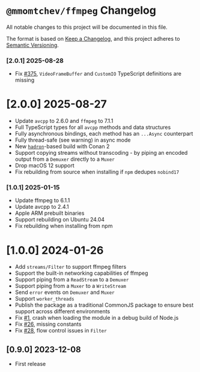 # `@mmomtchev/ffmpeg` Changelog

All notable changes to this project will be documented in this file.

The format is based on [Keep a Changelog](https://keepachangelog.com/en/1.0.0/),
and this project adheres to [Semantic Versioning](https://semver.org/spec/v2.0.0.html).

### [2.0.1] 2025-08-28
 - Fix [#375](https://github.com/mmomtchev/ffmpeg/issues/375), `VideoFrameBuffer` and `CustomIO` TypeScript definitions are missing

# [2.0.0] 2025-08-27
 - Update `avcpp` to 2.6.0 and `ffmpeg` to 7.1.1
 - Full TypeScript types for all `avcpp` methods and data structures
 - Fully asynchronous bindings, each method has an `...Async` counterpart
 - Fully thread-safe (see warning) in async mode
 - New [`hadron`](https://github.com/mmomtchev/hadron)-based build with Conan 2
 - Support copying streams without transcoding - by piping an encoded output from a `Demuxer` directly to a `Muxer`
 - Drop macOS 12 support
 - Fix rebuilding from source when installing if `npm` dedupes `nobind17`

### [1.0.1] 2025-01-15
 - Update ffmpeg to 6.1.1
 - Update avcpp to 2.4.1
 - Apple ARM prebuilt binaries
 - Support rebuilding on Ubuntu 24.04
 - Fix rebuilding when installing from npm

# [1.0.0] 2024-01-26
 - Add `streams/Filter` to support ffmpeg filters
 - Support the built-in networking capabilities of ffmpeg
 - Support piping from a `ReadStream` to a `Demuxer`
 - Support piping from a `Muxer` to a `WriteStream`
 - Send `error` events on `Demuxer` and `Muxer`
 - Support `worker_threads`
 - Publish the package as a traditional CommonJS package to ensure best support across different environments
 - Fix [#1](https://github.com/mmomtchev/ffmpeg/issues/1), crash when loading the module in a debug build of Node.js
 - Fix [#26](https://github.com/mmomtchev/ffmpeg/issues/26), missing constants
 - Fix [#28](https://github.com/mmomtchev/ffmpeg/issues/28), flow control issues in `Filter`

## [0.9.0] 2023-12-08
 - First release
